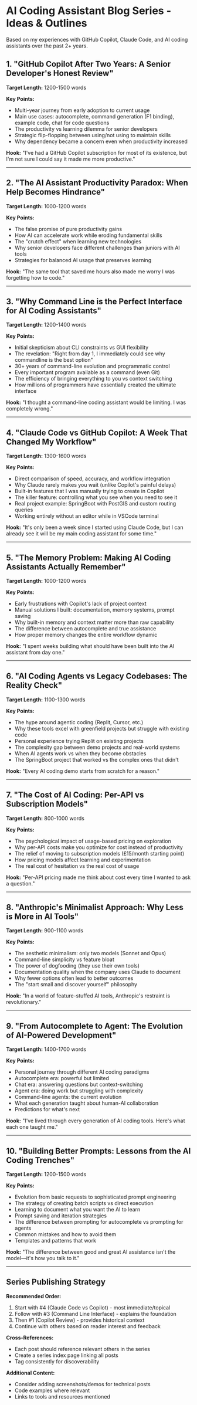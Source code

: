 # AI Coding Assistant Blog Series - Ideas & Outlines

Based on my experiences with GitHub Copilot, Claude Code, and AI coding assistants over the past 2+ years.

## 1. "GitHub Copilot After Two Years: A Senior Developer's Honest Review"

**Target Length:** 1200-1500 words

**Key Points:**
- Multi-year journey from early adoption to current usage
- Main use cases: autocomplete, command generation (F1 binding), example code, chat for code questions
- The productivity vs learning dilemma for senior developers
- Strategic flip-flopping between using/not using to maintain skills
- Why dependency became a concern even when productivity increased

**Hook:** "I've had a GitHub Copilot subscription for most of its existence, but I'm not sure I could say it made me more productive."

---

## 2. "The AI Assistant Productivity Paradox: When Help Becomes Hindrance"

**Target Length:** 1000-1200 words

**Key Points:**
- The false promise of pure productivity gains
- How AI can accelerate work while eroding fundamental skills
- The "crutch effect" when learning new technologies
- Why senior developers face different challenges than juniors with AI tools
- Strategies for balanced AI usage that preserves learning

**Hook:** "The same tool that saved me hours also made me worry I was forgetting how to code."

---

## 3. "Why Command Line is the Perfect Interface for AI Coding Assistants"

**Target Length:** 1200-1400 words

**Key Points:**
- Initial skepticism about CLI constraints vs GUI flexibility
- The revelation: "Right from day 1, I immediately could see why commandline is the best option"
- 30+ years of command-line evolution and programmatic control
- Every important program available as a command (even Git)
- The efficiency of bringing everything to you vs context switching
- How millions of programmers have essentially created the ultimate interface

**Hook:** "I thought a command-line coding assistant would be limiting. I was completely wrong."

---

## 4. "Claude Code vs GitHub Copilot: A Week That Changed My Workflow"

**Target Length:** 1300-1600 words

**Key Points:**
- Direct comparison of speed, accuracy, and workflow integration
- Why Claude rarely makes you wait (unlike Copilot's painful delays)
- Built-in features that I was manually trying to create in Copilot
- The killer feature: controlling what you see when you need to see it
- Real project example: SpringBoot with PostGIS and custom routing queries
- Working entirely without an editor while in VSCode terminal

**Hook:** "It's only been a week since I started using Claude Code, but I can already see it will be my main coding assistant for some time."

---

## 5. "The Memory Problem: Making AI Coding Assistants Actually Remember"

**Target Length:** 1000-1200 words

**Key Points:**
- Early frustrations with Copilot's lack of project context
- Manual solutions I built: documentation, memory systems, prompt saving
- Why built-in memory and context matter more than raw capability
- The difference between autocomplete and true assistance
- How proper memory changes the entire workflow dynamic

**Hook:** "I spent weeks building what should have been built into the AI assistant from day one."

---

## 6. "AI Coding Agents vs Legacy Codebases: The Reality Check"

**Target Length:** 1100-1300 words

**Key Points:**
- The hype around agentic coding (Replit, Cursor, etc.)
- Why these tools excel with greenfield projects but struggle with existing code
- Personal experience trying Replit on existing projects
- The complexity gap between demo projects and real-world systems
- When AI agents work vs when they become obstacles
- The SpringBoot project that worked vs the complex ones that didn't

**Hook:** "Every AI coding demo starts from scratch for a reason."

---

## 7. "The Cost of AI Coding: Per-API vs Subscription Models"

**Target Length:** 800-1000 words

**Key Points:**
- The psychological impact of usage-based pricing on exploration
- Why per-API costs make you optimize for cost instead of productivity
- The relief of moving to subscription models (£15/month starting point)
- How pricing models affect learning and experimentation
- The real cost of hesitation vs the real cost of usage

**Hook:** "Per-API pricing made me think about cost every time I wanted to ask a question."

---

## 8. "Anthropic's Minimalist Approach: Why Less is More in AI Tools"

**Target Length:** 900-1100 words

**Key Points:**
- The aesthetic minimalism: only two models (Sonnet and Opus)
- Command-line simplicity vs feature bloat
- The power of dogfooding (they use their own tools)
- Documentation quality when the company uses Claude to document
- Why fewer options often lead to better outcomes
- The "start small and discover yourself" philosophy

**Hook:** "In a world of feature-stuffed AI tools, Anthropic's restraint is revolutionary."

---

## 9. "From Autocomplete to Agent: The Evolution of AI-Powered Development"

**Target Length:** 1400-1700 words

**Key Points:**
- Personal journey through different AI coding paradigms
- Autocomplete era: powerful but limited
- Chat era: answering questions but context-switching
- Agent era: doing work but struggling with complexity
- Command-line agents: the current evolution
- What each generation taught about human-AI collaboration
- Predictions for what's next

**Hook:** "I've lived through every generation of AI coding tools. Here's what each one taught me."

---

## 10. "Building Better Prompts: Lessons from the AI Coding Trenches"

**Target Length:** 1200-1500 words

**Key Points:**
- Evolution from basic requests to sophisticated prompt engineering
- The strategy of creating batch scripts vs direct execution
- Learning to document what you want the AI to learn
- Prompt saving and iteration strategies
- The difference between prompting for autocomplete vs prompting for agents
- Common mistakes and how to avoid them
- Templates and patterns that work

**Hook:** "The difference between good and great AI assistance isn't the model—it's how you talk to it."

---

## Series Publishing Strategy

**Recommended Order:**
1. Start with #4 (Claude Code vs Copilot) - most immediate/topical
2. Follow with #3 (Command Line Interface) - explains the foundation
3. Then #1 (Copilot Review) - provides historical context
4. Continue with others based on reader interest and feedback

**Cross-References:**
- Each post should reference relevant others in the series
- Create a series index page linking all posts
- Tag consistently for discoverability

**Additional Content:**
- Consider adding screenshots/demos for technical posts
- Code examples where relevant
- Links to tools and resources mentioned